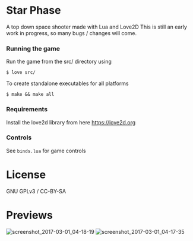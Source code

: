 # Star Phase
A top down space shooter made with Lua and Love2D
This is still an early work in progress, so many bugs / changes will come.

### Running the game
Run the game from the src/ directory using
```
$ love src/
```

To create standalone executables for all platforms 
```
$ make && make all
```

### Requirements
Install the love2d library from here https://love2d.org

### Controls
See `binds.lua` for game controls


# License
GNU GPLv3 / CC-BY-SA

# Previews
![screenshot_2017-03-01_04-18-19](https://cloud.githubusercontent.com/assets/1535179/23445813/2d8baa48-fe36-11e6-9f32-912f15718fdc.png) ![screenshot_2017-03-01_04-17-35](https://cloud.githubusercontent.com/assets/1535179/23445816/2f7cb59a-fe36-11e6-8167-b28713ea1edd.png)

